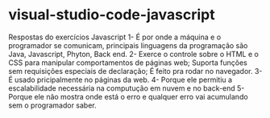 # visual-studio-code-javascript
Respostas do exercícios Javascript
1- É por onde a máquina e o programador se comunicam, principais linguagens da programação são Java, Javascript, Phyton, Back end.
2- Exerce o controle sobre o HTML e o CSS para manipular comportamentos de páginas web; Suporta funções sem requisições especiais de declaração; É feito pra rodar no navegador.
3- É usado pricipalmente no páginas da web.
4- Porque ele permitiu a escalabilidade necessária na computução em nuvem e no back-end
5- Porque ele não mostra onde está o erro e qualquer erro vai acumulando sem o programador saber.
